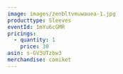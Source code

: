 ```yaml
---
image: images/zenbltvmuwauea-1.jpg
producttype: Sleeves
eventId: 1mYu6cGMR
pricings:
  - quantity: 1
    price: 30
asin: s-GV3UTzbw3
merchandise: comiket
---
```

